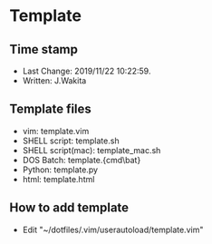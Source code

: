# Template

## Time stamp

- Last Change: 2019/11/22 10:22:59.
- Written:     J.Wakita

## Template files

- vim:               template.vim
- SHELL script:      template.sh
- SHELL script(mac): template_mac.sh
- DOS Batch:         template.{cmd\bat}
- Python:            template.py
- html:              template.html

## How to add template

- Edit "~/dotfiles/.vim/userautoload/template.vim"
